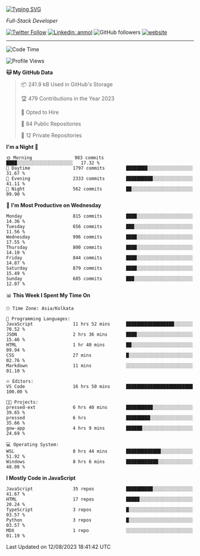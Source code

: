 [![Typing SVG](https://readme-typing-svg.herokuapp.com?lines=HI%2C+I'm+Tonal;I'm+a+Full+Stack+Developer)](https://git.io/typing-svg)

<p><em>Full-Stack Developer</em></p>

[![Twitter Follow](https://img.shields.io/twitter/follow/tonalmathew?style=flat)](https://twitter.com/intent/follow?screen_name=tonalmathew)
[![Linkedin: anmol](https://img.shields.io/badge/tonal-mathew?style=flat-square&logo=Linkedin&logoColor=white&link=https://www.linkedin.com/in/tonal-mathew/)](https://www.linkedin.com/in/tonal-mathew/)
![GitHub followers](https://img.shields.io/github/followers/tonalmathew?label=Follow&style=social)
[![website](https://img.shields.io/badge/Website-46a2f1.svg?&style=flat-square&logo=Google-Chrome&logoColor=white&link=http://tonalmathew.github.io/)](http://tonalmathew.github.io/)

---
<!--START_SECTION:waka-->
![Code Time](http://img.shields.io/badge/Code%20Time-1%2C143%20hrs%2014%20mins-blue)

![Profile Views](http://img.shields.io/badge/Profile%20Views-2-blue)

**🐱 My GitHub Data** 

> 📦 241.9 kB Used in GitHub's Storage 
 > 
> 🏆 479 Contributions in the Year 2023
 > 
> 💼 Opted to Hire
 > 
> 📜 84 Public Repositories 
 > 
> 🔑 12 Private Repositories 
 > 
**I'm a Night 🦉** 

```text
🌞 Morning                983 commits         ████░░░░░░░░░░░░░░░░░░░░░   17.32 % 
🌆 Daytime                1797 commits        ████████░░░░░░░░░░░░░░░░░   31.67 % 
🌃 Evening                2333 commits        ██████████░░░░░░░░░░░░░░░   41.11 % 
🌙 Night                  562 commits         ██░░░░░░░░░░░░░░░░░░░░░░░   09.90 % 
```
📅 **I'm Most Productive on Wednesday** 

```text
Monday                   815 commits         ████░░░░░░░░░░░░░░░░░░░░░   14.36 % 
Tuesday                  656 commits         ███░░░░░░░░░░░░░░░░░░░░░░   11.56 % 
Wednesday                996 commits         ████░░░░░░░░░░░░░░░░░░░░░   17.55 % 
Thursday                 800 commits         ████░░░░░░░░░░░░░░░░░░░░░   14.10 % 
Friday                   844 commits         ████░░░░░░░░░░░░░░░░░░░░░   14.87 % 
Saturday                 879 commits         ████░░░░░░░░░░░░░░░░░░░░░   15.49 % 
Sunday                   685 commits         ███░░░░░░░░░░░░░░░░░░░░░░   12.07 % 
```


📊 **This Week I Spent My Time On** 

```text
🕑︎ Time Zone: Asia/Kolkata

💬 Programming Languages: 
JavaScript               11 hrs 52 mins      ██████████████████░░░░░░░   70.52 % 
JSON                     2 hrs 36 mins       ████░░░░░░░░░░░░░░░░░░░░░   15.46 % 
HTML                     1 hr 40 mins        ██░░░░░░░░░░░░░░░░░░░░░░░   09.94 % 
CSS                      27 mins             █░░░░░░░░░░░░░░░░░░░░░░░░   02.76 % 
Markdown                 11 mins             ░░░░░░░░░░░░░░░░░░░░░░░░░   01.10 % 

🔥 Editors: 
VS Code                  16 hrs 50 mins      █████████████████████████   100.00 % 

🐱‍💻 Projects: 
pressed-ext              6 hrs 40 mins       ██████████░░░░░░░░░░░░░░░   39.65 % 
pressed                  6 hrs               █████████░░░░░░░░░░░░░░░░   35.66 % 
gow-app                  4 hrs 9 mins        ██████░░░░░░░░░░░░░░░░░░░   24.69 % 

💻 Operating System: 
WSL                      8 hrs 44 mins       █████████████░░░░░░░░░░░░   51.92 % 
Windows                  8 hrs 6 mins        ████████████░░░░░░░░░░░░░   48.08 % 
```

**I Mostly Code in JavaScript** 

```text
JavaScript               35 repos            ██████████░░░░░░░░░░░░░░░   41.67 % 
HTML                     17 repos            █████░░░░░░░░░░░░░░░░░░░░   20.24 % 
TypeScript               3 repos             █░░░░░░░░░░░░░░░░░░░░░░░░   03.57 % 
Python                   3 repos             █░░░░░░░░░░░░░░░░░░░░░░░░   03.57 % 
MDX                      1 repo              ░░░░░░░░░░░░░░░░░░░░░░░░░   01.19 % 
```




 Last Updated on 12/08/2023 18:41:42 UTC
<!--END_SECTION:waka-->
